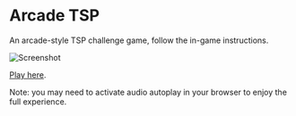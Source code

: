 # Arcade TSP

An arcade-style TSP challenge game, follow the in-game instructions.

![Screenshot](https://i.imgur.com/LyhXwZZ.png)

[Play here](https://tunnuz.github.io/arcadetsp/). 

Note: you may need to activate audio autoplay in your browser to enjoy the full experience.

